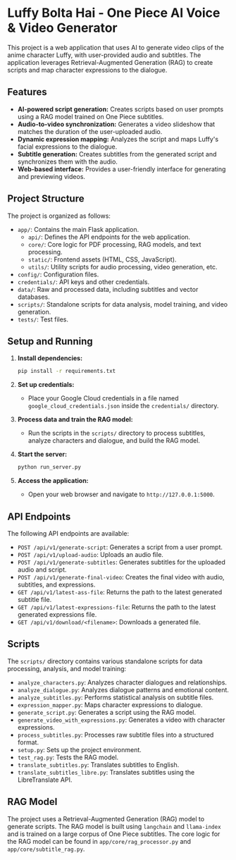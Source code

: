 # Luffy Bolta Hai - One Piece AI Voice & Video Generator

This project is a web application that uses AI to generate video clips of the anime character Luffy, with user-provided audio and subtitles. The application leverages Retrieval-Augmented Generation (RAG) to create scripts and map character expressions to the dialogue.

## Features

*   **AI-powered script generation:** Creates scripts based on user prompts using a RAG model trained on One Piece subtitles.
*   **Audio-to-video synchronization:** Generates a video slideshow that matches the duration of the user-uploaded audio.
*   **Dynamic expression mapping:** Analyzes the script and maps Luffy's facial expressions to the dialogue.
*   **Subtitle generation:** Creates subtitles from the generated script and synchronizes them with the audio.
*   **Web-based interface:** Provides a user-friendly interface for generating and previewing videos.

## Project Structure

The project is organized as follows:

*   `app/`: Contains the main Flask application.
    *   `api/`: Defines the API endpoints for the web application.
    *   `core/`: Core logic for PDF processing, RAG models, and text processing.
    *   `static/`: Frontend assets (HTML, CSS, JavaScript).
    *   `utils/`: Utility scripts for audio processing, video generation, etc.
*   `config/`: Configuration files.
*   `credentials/`: API keys and other credentials.
*   `data/`: Raw and processed data, including subtitles and vector databases.
*   `scripts/`: Standalone scripts for data analysis, model training, and video generation.
*   `tests/`: Test files.

## Setup and Running

1.  **Install dependencies:**
    ```bash
    pip install -r requirements.txt
    ```

2.  **Set up credentials:**
    *   Place your Google Cloud credentials in a file named `google_cloud_credentials.json` inside the `credentials/` directory.

3.  **Process data and train the RAG model:**
    *   Run the scripts in the `scripts/` directory to process subtitles, analyze characters and dialogue, and build the RAG model.

4.  **Start the server:**
    ```bash
    python run_server.py
    ```

5.  **Access the application:**
    *   Open your web browser and navigate to `http://127.0.0.1:5000`.

## API Endpoints

The following API endpoints are available:

*   `POST /api/v1/generate-script`: Generates a script from a user prompt.
*   `POST /api/v1/upload-audio`: Uploads an audio file.
*   `POST /api/v1/generate-subtitles`: Generates subtitles for the uploaded audio and script.
*   `POST /api/v1/generate-final-video`: Creates the final video with audio, subtitles, and expressions.
*   `GET /api/v1/latest-ass-file`: Returns the path to the latest generated subtitle file.
*   `GET /api/v1/latest-expressions-file`: Returns the path to the latest generated expressions file.
*   `GET /api/v1/download/<filename>`: Downloads a generated file.

## Scripts

The `scripts/` directory contains various standalone scripts for data processing, analysis, and model training:

*   `analyze_characters.py`: Analyzes character dialogues and relationships.
*   `analyze_dialogue.py`: Analyzes dialogue patterns and emotional content.
*   `analyze_subtitles.py`: Performs statistical analysis on subtitle files.
*   `expression_mapper.py`: Maps character expressions to dialogue.
*   `generate_script.py`: Generates a script using the RAG model.
*   `generate_video_with_expressions.py`: Generates a video with character expressions.
*   `process_subtitles.py`: Processes raw subtitle files into a structured format.
*   `setup.py`: Sets up the project environment.
*   `test_rag.py`: Tests the RAG model.
*   `translate_subtitles.py`: Translates subtitles to English.
*   `translate_subtitles_libre.py`: Translates subtitles using the LibreTranslate API.

## RAG Model

The project uses a Retrieval-Augmented Generation (RAG) model to generate scripts. The RAG model is built using `langchain` and `llama-index` and is trained on a large corpus of One Piece subtitles. The core logic for the RAG model can be found in `app/core/rag_processor.py` and `app/core/subtitle_rag.py`.